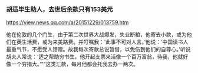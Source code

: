### 胡适毕生助人，去世后余款只有153美元
https://view.news.qq.com/a/20151229/013759.htm

他在伦敦的几个门生，由于第二次世界大战爆发，失业断粮，他寄去小款，或为他们在英生活费，或为来美路费。并叮嘱我：‘此事不可对人言。’他说：‘中国读书人最重气节，不愿受人馈赠。故我每次寄款总说暂借，以免伤到他们的自尊心。’听说胡夫人常说：‘适之帮助穷书生，他开起支票来活像一个百万富翁，待我，他就好像一个穷措大。’”“这类汇款，每月他都会托我去办一两次。
